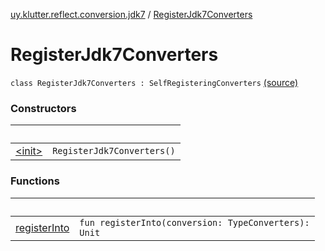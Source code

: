 [uy.klutter.reflect.conversion.jdk7](../index.md) / [RegisterJdk7Converters](.)


# RegisterJdk7Converters
<code>class RegisterJdk7Converters : SelfRegisteringConverters</code> [(source)](https://github.com/kohesive/klutter/blob/master/reflect-core-jdk7/src/main/kotlin/uy/klutter/reflect/conversion/jdk7/Jdk7Converters.kt#L10)<br/>


### Constructors

|&nbsp;|&nbsp;|
|---|---|
| [&lt;init&gt;](-init-.md) | <code>RegisterJdk7Converters()</code><br/> |

### Functions

|&nbsp;|&nbsp;|
|---|---|
| [registerInto](register-into.md) | <code>fun registerInto(conversion: TypeConverters): Unit</code><br/> |
